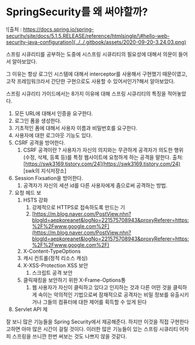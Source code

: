# SpringSecurity를  왜 써야할까?

![&#xCD9C;&#xCC98; : https://docs.spring.io/spring-security/site/docs/5.1.5.RELEASE/reference/htmlsingle/\#hello-web-security-java-configuration](../../.gitbook/assets/2020-09-20-3.24.03.png)

 스프링 시큐리티를 공부하는 도중에 시스프링 시큐리티의 필요성에 대해서 의문이 들어서 알아보았다.

그 이유는 항상 로그인 시스템에 대해서 interceptor를 사용해서 구현했기 때문이였고, 고작 프레임워크라서 간단한 구현으로도 사용할 수 있어서인가?해서 알아보았다.

스프링 시큐리티 가이드에서는 8가지 이유에 대해 스프링 시큐리티의 특징을 적어놓았다.

1. 모든 URL에 대해서 인증을 요구한다.
2. 로그인 폼을 생성한다.
3. 기초적인 폼에 대해서 사용자 이름과 비밀번호를 요구한다.
4. 사용자에 대한 로그아웃 기능도 있다.
5. CSRF 공격을 방어한다.
   1. CSRF 공격이란 ? 사용자가 자신의 의지와는 무관하게 공격자가 의도한 행위\(수정, 삭제, 등록 등\)를 특정 웹사이트에 요청하게 하는 공격을 말한다. 출처: [https://swk3169.tistory.com/24](https://swk3169.tistory.com/24) \[swk의 지식저장소\]
6. Session Fixsation을 방어한다.
   1. 공격자가 자신의 세션 id를 다른 사용자에게 줌으로써 공격하는 방법.
7. 요청 헤드 보
   1. HSTS 강화
      1. 강제적으로 HTTPS로 접속하도록 만드는 기
      2. [https://m.blog.naver.com/PostView.nhn?blogId=aepkoreanet&logNo=221575708943&proxyReferer=https:%2F%2Fwww.google.com%2F](https://m.blog.naver.com/PostView.nhn?blogId=aepkoreanet&logNo=221575708943&proxyReferer=https:%2F%2Fwww.google.com%2F)
   2. X-Content-TypeOptions
   3. 캐시 컨트롤\(정적 리소스 캐싱\)
   4. X-XSS-Protection XSS 보안
      1. 스크립트 공격 보안
   5. 클릭재킹을 보안하기 위한 X-Frame-Options통
      1. 웹 사용자가 자신이 클릭하고 있다고 인지하는 것과 다른 어떤 것을 클릭하게 속이는 악의적인 기법으로써 잠재적으로 공격자는 비밀 정보를 유출시키거나 그들의 컴퓨터에 대한 제어를 획득할 수 있게 된다
8. Servlet API 제

 잘 보니 많은 기능들을 Spring Security에서 제공해준다. 하지만 이것을 직접 구현한다고하면 아마 많은 시간이 걸릴 것이다. 이러한 많은 기능들이 있는 스프링 시큐리티 어차피 스프링을 쓰니깐 한번 써보는 것도 나쁘지 않을 것같다. 

 

